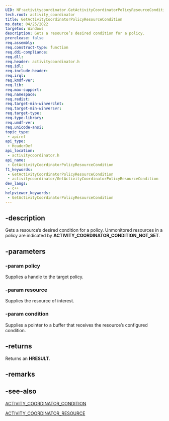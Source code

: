 ```yaml
---
UID: NF:activitycoordinator.GetActivityCoordinatorPolicyResourceCondition
tech.root: activity_coordinator
title: GetActivityCoordinatorPolicyResourceCondition
ms.date: 04/25/2022
targetos: Windows
description: Gets a resource’s desired condition for a policy.
prerelease: false
req.assembly: 
req.construct-type: function
req.ddi-compliance: 
req.dll: 
req.header: activitycoordinator.h
req.idl: 
req.include-header: 
req.irql: 
req.kmdf-ver: 
req.lib: 
req.max-support: 
req.namespace: 
req.redist: 
req.target-min-winverclnt: 
req.target-min-winversvr: 
req.target-type: 
req.type-library: 
req.umdf-ver: 
req.unicode-ansi: 
topic_type:
 - apiref
api_type:
 - HeaderDef
api_location:
 - activitycoordinator.h
api_name:
 - GetActivityCoordinatorPolicyResourceCondition
f1_keywords:
 - GetActivityCoordinatorPolicyResourceCondition
 - activitycoordinator/GetActivityCoordinatorPolicyResourceCondition
dev_langs:
 - c++
helpviewer_keywords:
 - GetActivityCoordinatorPolicyResourceCondition
---
```


## -description

Gets a resource’s desired condition for a policy. Unmonitored resources in a policy are indicated by **ACTIVITY_COORDINATOR_CONDITION_NOT_SET**.

## -parameters

### -param policy

Supplies a handle to the target policy.

### -param resource

Supplies the resource of interest.

### -param condition

Supplies a pointer to a buffer that receives the resource’s configured condition.

## -returns

Returns an **HRESULT**.

## -remarks

## -see-also

[ACTIVITY_COORDINATOR_CONDITION](../activitycoordinatortypes/ne-activitycoordinatortypes-activity_coordinator_condition.md)

[ACTIVITY_COORDINATOR_RESOURCE](../activitycoordinatortypes/ne-activitycoordinatortypes-activity_coordinator_resource.md)
